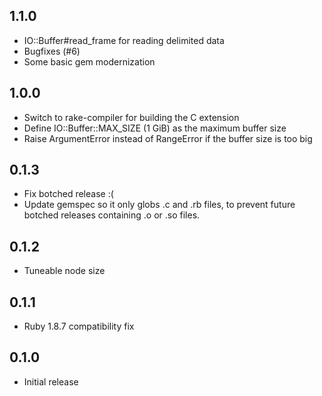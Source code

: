 1.1.0
-----
* IO::Buffer#read_frame for reading delimited data
* Bugfixes (#6)
* Some basic gem modernization

1.0.0
-----
* Switch to rake-compiler for building the C extension
* Define IO::Buffer::MAX_SIZE (1 GiB) as the maximum buffer size
* Raise ArgumentError instead of RangeError if the buffer size is too big

0.1.3
-----
* Fix botched release :(
* Update gemspec so it only globs .c and .rb files, to prevent future
  botched releases containing .o or .so files.

0.1.2
-----
* Tuneable node size

0.1.1
-----
* Ruby 1.8.7 compatibility fix

0.1.0
-----
* Initial release
